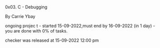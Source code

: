 

0x03. C - Debugging

By Carrie Ybay

ongoing projec t - started 15-09-2022,must end by 16-09-2022 (in 1 day) - you are done with 0% of tasks.

checker was released at 15-09-2022 12:00 pm

